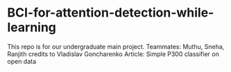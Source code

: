 # BCI-for-attention-detection-while-learning
This repo is for our undergraduate main project. Teammates: Muthu, Sneha, Ranjith
credits to Vladislav Goncharenko
Article: Simple P300 classifier on open data
